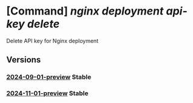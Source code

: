 # [Command] _nginx deployment api-key delete_

Delete API key for Nginx deployment

## Versions

### [2024-09-01-preview](/Resources/mgmt-plane/L3N1YnNjcmlwdGlvbnMve30vcmVzb3VyY2Vncm91cHMve30vcHJvdmlkZXJzL25naW54Lm5naW54cGx1cy9uZ2lueGRlcGxveW1lbnRzL3t9L2FwaWtleXMve30=/2024-09-01-preview.xml) **Stable**

<!-- mgmt-plane /subscriptions/{}/resourcegroups/{}/providers/nginx.nginxplus/nginxdeployments/{}/apikeys/{} 2024-09-01-preview -->

### [2024-11-01-preview](/Resources/mgmt-plane/L3N1YnNjcmlwdGlvbnMve30vcmVzb3VyY2Vncm91cHMve30vcHJvdmlkZXJzL25naW54Lm5naW54cGx1cy9uZ2lueGRlcGxveW1lbnRzL3t9L2FwaWtleXMve30=/2024-11-01-preview.xml) **Stable**

<!-- mgmt-plane /subscriptions/{}/resourcegroups/{}/providers/nginx.nginxplus/nginxdeployments/{}/apikeys/{} 2024-11-01-preview -->
